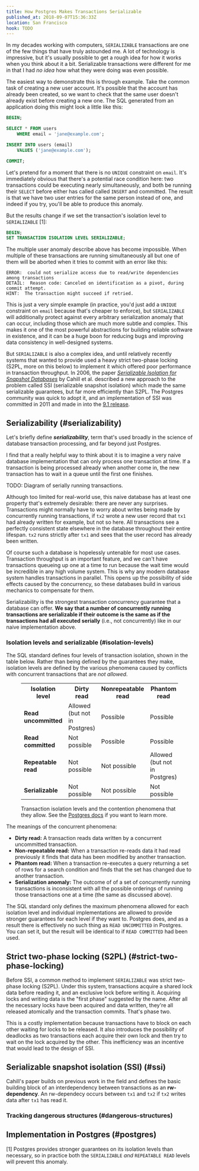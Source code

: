 ```yaml
---
title: How Postgres Makes Transactions Serializable
published_at: 2018-09-07T15:36:33Z
location: San Francisco
hook: TODO
---
```


In my decades working with computers, `SERIALIZABLE`
transactions are one of the few things that have truly
astounded me. A lot of technology is impressive, but it's
usually possible to get a rough idea for how it works when
you think about it a bit. Serializable transactions were
different for me in that I had _no idea_ how what they were
doing was even possible.

The easiest way to demonstrate this is through example.
Take the common task of creating a new user account. It's
possible that the account has already been created, so we
want to check that the same user doesn't already exist
before creating a new one. The SQL generated from an
application doing this might look a little like this:

``` sql
BEGIN;

SELECT * FROM users
    WHERE email = 'jane@example.com';

INSERT INTO users (email)
    VALUES ('jane@example.com');

COMMIT;
```

Let's pretend for a moment that there is no `UNIQUE`
constraint on `email`. It's immediately obvious that
there's a potential race condition here: two transactions
could be executing nearly simultaneously, and both be
running their `SELECT` before either has called called
`INSERT` and committed. The result is that we have two user
entries for the same person instead of one, and indeed if
you try, you'll be able to produce this anomaly.

But the results change if we set the transaction's
isolation level to `SERIALIZABLE` [1]:

``` sql
BEGIN;
SET TRANSACTION ISOLATION LEVEL SERIALIZABLE;
```

The multiple user anomaly describe above has become
impossible. When multiple of these transactions are running
simultaneously all but one of them will be aborted when it
tries to commit with an error like this:

```
ERROR:  could not serialize access due to read/write dependencies among transactions
DETAIL:  Reason code: Canceled on identification as a pivot, during commit attempt.
HINT:  The transaction might succeed if retried.
```

This is just a very simple example (in practice, you'd just
add a `UNIQUE` constraint on `email` because that's cheaper
to enforce), but `SERIALIZABLE` will additionally protect
against every arbitrary serialization anomaly that can
occur, including those which are much more subtle and
complex. This makes it one of the most powerful
abstractions for building reliable software in existence,
and it can be a huge boon for reducing bugs and improving
data consistency in well-designed systems.

But `SERIALIZABLE` is also a complex idea, and until
relatively recently systems that wanted to provide used a
heavy strict two-phase locking (S2PL, more on this below)
to implement it which offered poor performance in
transaction throughput. In 2006, the paper [_Serializable
Isolation for Snapshot Databases_][paper] by Cahill et al.
described a new approach to the problem called SSI
(serializable snapshot isolation) which made the same
serializable guarantees, but far more efficiently than
S2PL. The Postgres community was quick to adopt it, and an
implementation of SSI was committed in 2011 and made in
into the [9.1 release][postgres91].

## Serializability (#serializability)

Let's briefly define ***serializability***, term that's
used broadly in the science of database transaction
processing, and far beyond just Postgres.

I find that a really helpful way to think about it is to
imagine a very naive database implementation that can only
process one transaction at time. If a transaction is being
processed already when another come in, the new transaction
has to wait in a queue until the first one finishes.

TODO: Diagram of serially running transactions.

Although too limited for real-world use, this naive
database has at least one property that's extremely
desirable: there are never any surprises. Transactions
might normally have to worry about writes being made by
concurrently running transactions, if `tx2` wrote a new
user record that `tx1` had already written for example, but
not so here. All transactions see a perfectly consistent
state elsewhere in the database throughout their entire
lifespan. `tx2` runs strictly after `tx1` and sees that the
user record has already been written.

Of course such a database is hopelessly untenable for most
use cases. Transaction throughput is an important feature,
and we can't have transactions queueing up one at a time to
run because the wait time would be incredible in any high
volume system. This is why any modern database system
handles transactions in parallel. This opens up the
possibility of side effects caused by the concurrency, so
these databases build in various mechanics to compensate
for them.

Serializability is the strongest transaction concurrency
guarantee that a database can offer. **We say that a number
of concurrently running transactions are serializable if
their outcome is the same as if the transactions had all
executed serially** (i.e., not concurrently) like in our
naive implementation above.

### Isolation levels and serializable (#isolation-levels)

The SQL standard defines four levels of transaction
isolation, shown in the table below. Rather than being
defined by the guarantees they make, isolation levels are
defined by the various phenomena caused by conflicts with
concurrent transactions that are _not allowed_.

<figure>
  <div class="table-container">
    <table class="overflowing">
      <tr>
        <th>Isolation level</th>
        <th>Dirty read</th>
        <th>Nonrepeatable read</th>
        <th>Phantom read</th>
        <th>Serialization anomaly</th>
      </tr>
      <tr>
        <td><strong>Read uncommitted</strong></td>
        <td>Allowed (but not in Postgres)</td>
        <td>Possible</td>
        <td>Possible</td>
        <td>Possible</td>
      </tr>
      <tr>
        <td><strong>Read committed</strong></td>
        <td>Not possible</td>
        <td>Possible</td>
        <td>Possible</td>
        <td>Possible</td>
      </tr>
      <tr>
        <td><strong>Repeatable read</strong></td>
        <td>Not possible</td>
        <td>Not possible</td>
        <td>Allowed (but not in Postgres)</td>
        <td>Possible</td>
      </tr>
      <tr>
        <td><strong>Serializable</strong></td>
        <td>Not possible</td>
        <td>Not possible</td>
        <td>Not possible</td>
        <td>Not possible</td>
      </tr>
    </table>
  </div>
  <figcaption>Transaction isolation levels and the
    contention phenomena that they allow. See the <a
    href="https://www.postgresql.org/docs/current/static/transaction-iso.html">Postgres
    docs</a> if you want to learn more.</figcaption>
</figure>

The meanings of the concurrent phenomena:

* **Dirty read:** A transaction reads data written by a
  concurrent uncommitted transaction.
* **Non-repeatable read:** When a transaction re-reads data
  it had read previously it finds that data has been
  modified by another transaction.
* **Phantom read:** When a transaction re-executes a query
  returning a set of rows for a search condition and finds
  that the set has changed due to another transaction.
* **Serialization anomaly:** The outcome of of a set of
  concurrently running transactions is inconsistent with
  all the possible orderings of running those transactions
  one at a time (the same as discussed above).

The SQL standard only defines the maximum phenomena allowed
for each isolation level and individual implementations are
allowed to provide stronger guarantees for each level if
they want to. Postgres does, and as a result there is
effectively no such thing as `READ UNCOMMITTED` in
Postgres. You can set it, but the result will be identical
to if `READ COMMITTED` had been used.

## Strict two-phase locking (S2PL) (#strict-two-phase-locking)

Before SSI, a common method to implement `SERIALIZABLE` was
strict two-phase locking (S2PL). Under this system,
transactions acquire a shared lock data before reading it,
and an exclusive lock before writing it. Acquiring locks
and writing data is the "first phase" suggested by the
name. After all the necessary locks have been acquired and
data written, they're all released atomically and the
transaction commits. That's phase two.

This is a costly implementation because transactions have
to block on each other waiting for locks to be released. It
also introduces the possibility of deadlocks as two
transactions each acquire their own lock and then try to
wait on the lock acquired by the other. This inefficiency
was an incentive that would lead to the design of SSI.

## Serializable snapshot isolation (SSI) (#ssi)

Cahill's paper builds on previous work in the field and
defines the basic building block of an interdependency
between transactions as an **rw-dependency**. An
rw-dependecy occurs between `tx1` and `tx2` if `tx2` writes
data after `tx1` has read it.

### Tracking dangerous structures (#dangerous-structures)

## Implementation in Postgres (#postgres)

[1] Postgres provides stronger guarantees on its isolation
    levels than necessary, so in practice both the
    `SERIALIZABLE` _and_ `REPEATABLE READ` levels will
    prevent this anomaly.

[paper]: https://dl.acm.org/citation.cfm?id=1620587
[postgres91]: https://www.postgresql.org/docs/10/static/release-9-1.html#id-1.11.6.131.3
